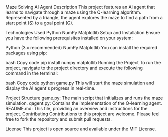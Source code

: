 Maze Solving AI Agent
Description
This project features an AI agent that learns to navigate through a maze using the Q-learning algorithm. Represented by a triangle, the agent explores the maze to find a path from a start point (S) to a goal point (G).

Technologies Used
Python
NumPy
Matplotlib
Setup and Installation
Ensure you have the following prerequisites installed on your system:

Python (3.x recommended)
NumPy
Matplotlib
You can install the required packages using pip:

bash
Copy code
pip install numpy matplotlib
Running the Project
To run the project, navigate to the project directory and execute the following command in the terminal:

bash
Copy code
python game.py
This will start the maze simulation and display the AI agent's progress in real-time.

Project Structure
game.py: The main script that initializes and runs the maze simulation.
qagent.py: Contains the implementation of the Q-learning agent.
README.md: This file, providing an overview and instructions for the project.
Contributing
Contributions to this project are welcome. Please feel free to fork the repository and submit pull requests.

License
This project is open source and available under the MIT License.

